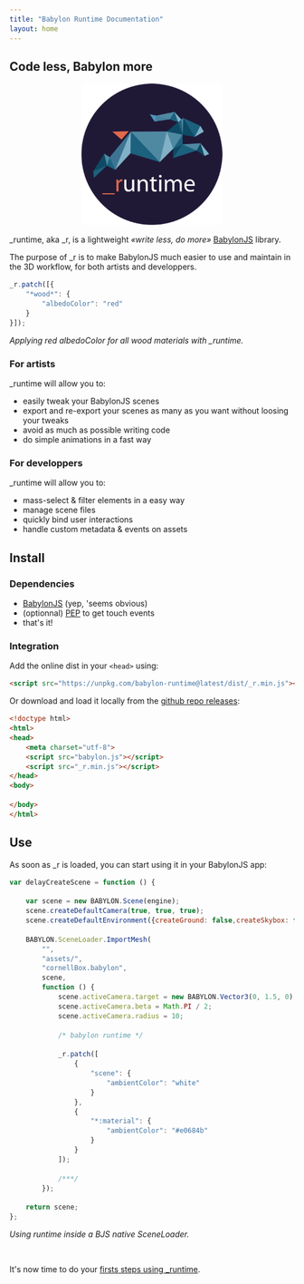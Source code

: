 ```yaml
---
title: "Babylon Runtime Documentation"
layout: home
---
```


## Code less, Babylon more

<p style="text-align:center; width:100%;"><img src="assets/logo.png" alt="babylon runtime logo" width="250" ></p>

\_runtime, aka \_r, is a lightweight *&laquo;write less, do more&raquo;* [BabylonJS](https://www.babylonjs.com/) library.

The purpose of \_r is to make BabylonJS much easier to use and maintain in the 3D workflow, for both artists and developpers.

```javascript
_r.patch([{
    "*wood*": {
        "albedoColor": "red"
    }
}]);
```
*Applying red albedoColor for all wood materials with \_runtime.*

### For artists

\_runtime will allow you to:
- easily tweak your BabylonJS scenes
- export and re-export your scenes as many as you want without loosing your tweaks
- avoid as much as possible writing code
- do simple animations in a fast way

### For developpers

\_runtime will allow you to:
- mass-select & filter elements in a easy way
- manage scene files
- quickly bind user interactions
- handle custom metadata & events on assets

## Install

### Dependencies

- [BabylonJS](https://www.babylonjs.com/) (yep, 'seems obvious)
- (optionnal) [PEP](https://doc.babylonjs.com/how_to/interactions#pointer-interactions) to get touch events
- that's it!

### Integration

Add the online dist in your `<head>` using:

```html
<script src="https://unpkg.com/babylon-runtime@latest/dist/_r.min.js"></script>
```

Or download and load it locally from the [github repo releases](https://github.com/babylon-runtime/_r/releases):

```html
<!doctype html>
<html>
<head>
    <meta charset="utf-8">
    <script src="babylon.js"></script>
    <script src="_r.min.js"></script>
</head>
<body>

</body>
</html>
```

## Use

As soon as _r is loaded, you can start using it in your BabylonJS app:

```javascript
var delayCreateScene = function () {

    var scene = new BABYLON.Scene(engine);
    scene.createDefaultCamera(true, true, true);
    scene.createDefaultEnvironment({createGround: false,createSkybox: false});

    BABYLON.SceneLoader.ImportMesh(
        "",
        "assets/",
        "cornellBox.babylon",
        scene,
        function () {
            scene.activeCamera.target = new BABYLON.Vector3(0, 1.5, 0);
            scene.activeCamera.beta = Math.PI / 2;
            scene.activeCamera.radius = 10;

            /* babylon runtime */
            
            _r.patch([
                {
                    "scene": {
                        "ambientColor": "white"
                    }
                },
                {
                    "*:material": {
                        "ambientColor": "#e0684b"
                    }
                }
            ]);

            /***/
        });

    return scene;
};
```
*Using runtime inside a BJS native SceneLoader.*

<br>

It's now time to do your [firsts steps using \_runtime](/first-steps/launch/).